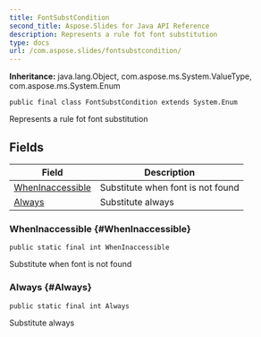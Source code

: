 ```yaml
---
title: FontSubstCondition
second_title: Aspose.Slides for Java API Reference
description: Represents a rule fot font substitution
type: docs
url: /com.aspose.slides/fontsubstcondition/
---
```

**Inheritance:**
java.lang.Object, com.aspose.ms.System.ValueType, com.aspose.ms.System.Enum
```
public final class FontSubstCondition extends System.Enum
```

Represents a rule fot font substitution
## Fields

| Field | Description |
| --- | --- |
| [WhenInaccessible](#WhenInaccessible) | Substitute when font is not found |
| [Always](#Always) | Substitute always |
### WhenInaccessible {#WhenInaccessible}
```
public static final int WhenInaccessible
```


Substitute when font is not found

### Always {#Always}
```
public static final int Always
```


Substitute always

